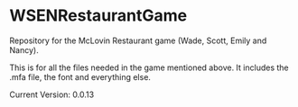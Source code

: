 # WSENRestaurantGame
Repository for the McLovin Restaurant game (Wade, Scott, Emily and Nancy).

<p>This is for all the files needed in the game mentioned above. It includes the .mfa file, the font and everything else.</p>

Current Version: 0.0.13
